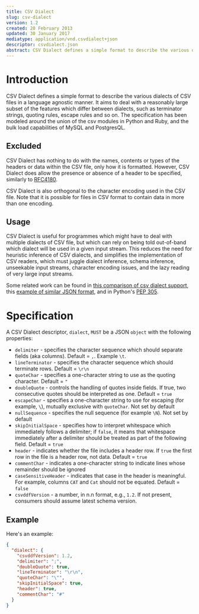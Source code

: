 ```yaml
---
title: CSV Dialect
slug: csv-dialect
version: 1.2
created: 20 February 2013
updated: 30 January 2017
mediatype: application/vnd.csvdialect+json
descriptor: csvdialect.json
abstract: CSV Dialect defines a simple format to describe the various dialects of CSV files in a language agnostic manner. It aims to deal with a reasonably large subset of the features which differ between dialects, such as terminator strings, quoting rules, escape rules and so on.
---
```


# Introduction

CSV Dialect defines a simple format to describe the various dialects of CSV files in a language agnostic manner. It aims to deal with a reasonably large subset of the features which differ between dialects, such as terminator strings, quoting rules, escape rules and so on. The specification has been modeled around the union of the csv  modules in Python and Ruby, and the bulk load capabilities of MySQL and PostgresQL.

## Excluded

CSV Dialect has nothing to do with the names, contents or types of the headers or data within the CSV file, only how it is formatted. However, CSV Dialect does allow the presence or absence of a header to be specified, similarly to [RFC4180](http://www.ietf.org/rfc/rfc4180.txt).

CSV Dialect is also orthogonal to the character encoding used in the CSV file. Note that it is possible for files in CSV format to contain data in more than one encoding.

## Usage

CSV Dialect is useful for programmes which might have to deal with multiple dialects of CSV file, but which can rely on being told out-of-band which
dialect will be used in a given input stream. This reduces the need for heuristic inference of CSV dialects, and simplifies the implementation of CSV readers, which must juggle dialect inference, schema inference, unseekable input streams, character encoding issues, and the lazy reading of very large input streams.

Some related work can be found in [this comparison of csv dialect
support](https://docs.google.com/spreadsheet/ccc?key=0AmU3V2vcPKrIdEhoU1NQSWtoQmJwcUNCelJtdkx2bFE&usp=sharing), this [example of similar JSON
format](http://panda.readthedocs.org/en/latest/api.html#data-uploads), and in Python's [PEP 305](http://www.python.org/dev/peps/pep-0305/).

# Specification

A CSV Dialect descriptor, `dialect`, `MUST` be a JSON `object` with the following properties:

* `delimiter` - specifies the character sequence which should separate fields (aka columns). Default = `,`. Example `\t`.
* `lineTerminator` - specifies the character sequence which should terminate rows. Default = `\r\n`
* `quoteChar` - specifies a one-character string to use as the quoting character. Default = `"`
* `doubleQuote` - controls the handling of quotes inside fields. If true, two consecutive quotes should be interpreted as one. Default = `true`
* `escapeChar` - specifies a one-character string to use for escaping (for example, `\`), mutually exclusive with `quoteChar`. Not set by default
* `nullSequence` - specifies the null sequence (for example `\N`). Not set by default
* `skipInitialSpace` - specifies how to interpret whitespace which immediately follows a delimiter; if `false`, it means that whitespace immediately after a delimiter should be treated as part of the following field. Default = `true`
* `header` - indicates whether the file includes a header row. If `true` the first row in the file is a header row, not data. Default = `true`
* `commentChar` - indicates a one-character string to indicate lines whose remainder should be ignored
* `caseSensitiveHeader` - indicates that case in the header is meaningful. For example, columns `CAT` and `Cat` should not be equated. Default = `false`
* `csvddfVersion` - a number, in n.n format, e.g., `1.2`. If not present, consumers should assume latest schema version.

## Example

Here's an example:

```json
{
  "dialect": {
    "csvddfVersion": 1.2,
    "delimiter": ";",
    "doubleQuote": true,
    "lineTerminator": "\r\n",
    "quoteChar": "\"",
    "skipInitialSpace": true,
    "header": true,
    "commentChar": "#"
  }
}
```

